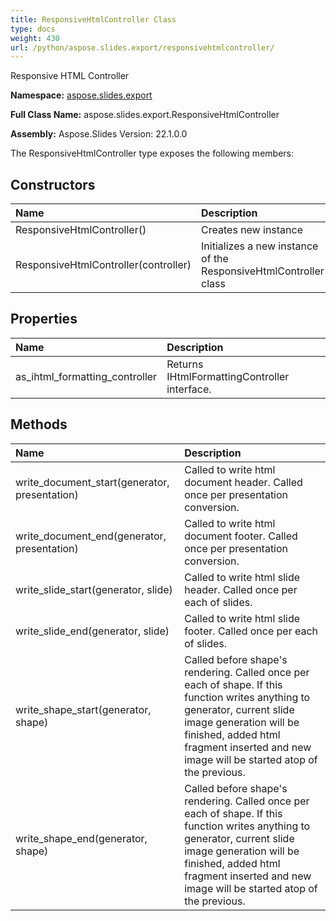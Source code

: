 ```yaml
---
title: ResponsiveHtmlController Class
type: docs
weight: 430
url: /python/aspose.slides.export/responsivehtmlcontroller/
---
```


Responsive HTML Controller

**Namespace:** [aspose.slides.export](/python/aspose.slides.export/)

**Full Class Name:** aspose.slides.export.ResponsiveHtmlController

**Assembly:**  Aspose.Slides Version: 22.1.0.0

The ResponsiveHtmlController type exposes the following members:
## **Constructors**
|**Name**|**Description**|
| :- | :- |
|ResponsiveHtmlController()|Creates new instance|
|ResponsiveHtmlController(controller)|Initializes a new instance of the ResponsiveHtmlController class|
## **Properties**
|**Name**|**Description**|
| :- | :- |
|as_ihtml_formatting_controller|Returns IHtmlFormattingController interface.|
## **Methods**
|**Name**|**Description**|
| :- | :- |
|write_document_start(generator, presentation)|Called to write html document header. Called once per presentation conversion.|
|write_document_end(generator, presentation)|Called to write html document footer. Called once per presentation conversion.|
|write_slide_start(generator, slide)|Called to write html slide header. Called once per each of slides.|
|write_slide_end(generator, slide)|Called to write html slide footer. Called once per each of slides.|
|write_shape_start(generator, shape)|Called before shape's rendering. Called once per each of shape. If this function writes anything to generator, current slide image generation will be finished, added html fragment inserted and new image will be started atop of the previous.|
|write_shape_end(generator, shape)|Called before shape's rendering. Called once per each of shape. If this function writes anything to generator, current slide image generation will be finished, added html fragment inserted and new image will be started atop of the previous.|
